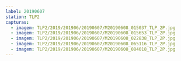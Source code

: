 ```yaml
---
label: 20190607
station: TLP2
capturas:
  - imagem: TLP2/2019/201906/20190607/M20190608_015037_TLP_2P.jpg
  - imagem: TLP2/2019/201906/20190607/M20190608_015653_TLP_2P.jpg
  - imagem: TLP2/2019/201906/20190607/M20190608_022838_TLP_2P.jpg
  - imagem: TLP2/2019/201906/20190607/M20190608_065116_TLP_2P.jpg
  - imagem: TLP2/2019/201906/20190607/M20190608_084018_TLP_2P.jpg
---
```

